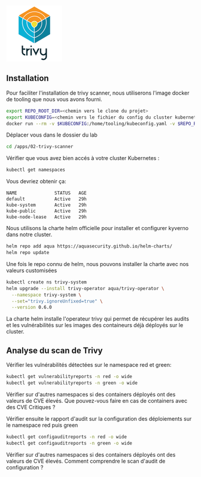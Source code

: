 ![Trivy Scanner](../../images/trivy_logo.png)

## Installation
Pour faciliter l'installation de trivy scanner, nous utiliserons l'image
docker de tooling que nous vous avons fourni.

```bash
export REPO_ROOT_DIR=<chemin vers le clone du projet>
export KUBECONFIG=<chemin vers le fichier du config du cluster kubernetes>
docker run --rm -v $KUBECONFIG:/home/tooling/kubeconfig.yaml -v $REPO_ROOT_DIR/labs/00-preconfig/:/apps -it ghcr.io/ddrugeon/devoxx2023-tooling
```

Déplacer vous dans le dossier du lab
```bash
cd /apps/02-trivy-scanner
```

Vérifier que vous avez bien accés à votre cluster Kubernetes :
```bash
kubectl get namespaces
```

Vous devriez obtenir ça:
```
NAME              STATUS   AGE
default           Active   29h
kube-system       Active   29h
kube-public       Active   29h
kube-node-lease   Active   29h
```


Nous utilisons la charte helm officielle pour installer et configurer kyverno dans notre cluster.

```bash
helm repo add aqua https://aquasecurity.github.io/helm-charts/
helm repo update
```

Une fois le repo connu de helm, nous pouvons installer la charte avec nos valeurs customisées

```bash
kubectl create ns trivy-system
helm upgrade --install trivy-operator aqua/trivy-operator \
  --namespace trivy-system \
  --set="trivy.ignoreUnfixed=true" \
  --version 0.6.0
```

La charte helm installe l'operateur trivy qui permet de récupérer les 
audits et les vulnérabilités sur les images des containeurs déjà déployés
sur le cluster.

## Analyse du scan de Trivy

Vérifier les vulnérabilités détectées sur le namespace red et green:

```bash
kubectl get vulnerabilityreports -n red -o wide
kubectl get vulnerabilityreports -n green -o wide
```
Vérifier sur d'autres namespaces si des containers déployés ont des valeurs de CVE élevés.
Que pouvez-vous faire en cas de containers avec des CVE Critiques ?

Vérifier ensuite le rapport d'audit sur la configuration des déploiements
sur le namespace red puis green

```bash
kubectl get configauditreports -n red -o wide
kubectl get configauditreports -n green -o wide
```

Vérifier sur d'autres namespaces si des containers déployés ont des valeurs de CVE élevés.
Comment comprendre le scan d'audit de configuration ?